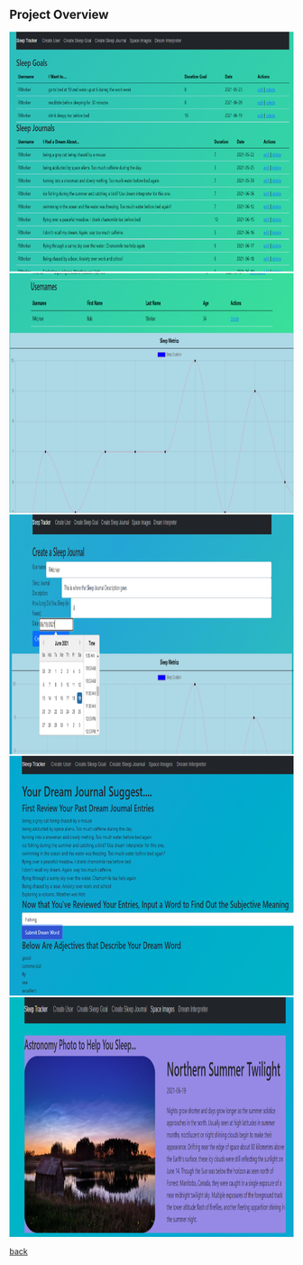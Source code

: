 ## Project Overview

<img src=https://github.com/RWorker321/RWorker/blob/gh-pages/images/mainPage01.PNG width="800" height="425" />

<img src=https://github.com/RWorker321/RWorker/blob/gh-pages/images/mainPage02.PNG width="800" height="425" />

<img src=https://github.com/RWorker321/RWorker/blob/gh-pages/images/sleepJournal.PNG width="800" height="425" />

<img src=https://github.com/RWorker321/RWorker/blob/gh-pages/images/dreamInterp.PNG width="800" height="425" />

<img src=https://github.com/RWorker321/RWorker/blob/gh-pages/images/NasaImage.PNG width="800" height="425" />

[back](index.html)


